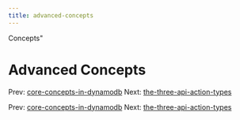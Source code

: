 ```yaml
---
title: advanced-concepts
---
```


Concepts"

# Advanced Concepts

Prev:
[core-concepts-in-dynamodb](core-concepts-in-dynamodb.md)
Next:
[the-three-api-action-types](the-three-api-action-types.md)

Prev:
[core-concepts-in-dynamodb](core-concepts-in-dynamodb.md)
Next:
[the-three-api-action-types](the-three-api-action-types.md)
